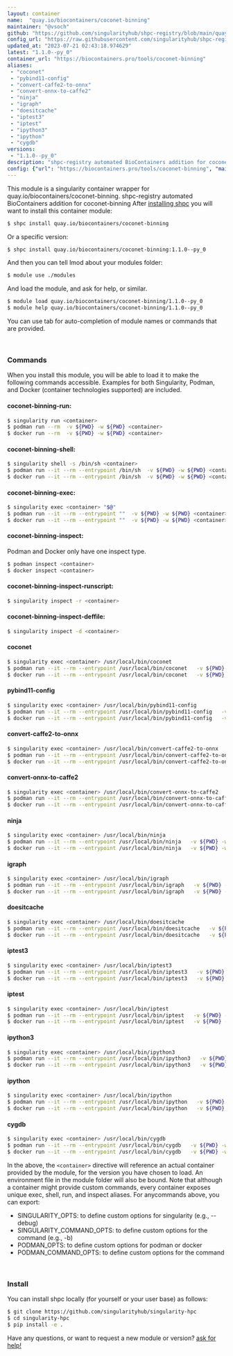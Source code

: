```yaml
---
layout: container
name:  "quay.io/biocontainers/coconet-binning"
maintainer: "@vsoch"
github: "https://github.com/singularityhub/shpc-registry/blob/main/quay.io/biocontainers/coconet-binning/container.yaml"
config_url: "https://raw.githubusercontent.com/singularityhub/shpc-registry/main/quay.io/biocontainers/coconet-binning/container.yaml"
updated_at: "2023-07-21 02:43:18.974629"
latest: "1.1.0--py_0"
container_url: "https://biocontainers.pro/tools/coconet-binning"
aliases:
 - "coconet"
 - "pybind11-config"
 - "convert-caffe2-to-onnx"
 - "convert-onnx-to-caffe2"
 - "ninja"
 - "igraph"
 - "doesitcache"
 - "iptest3"
 - "iptest"
 - "ipython3"
 - "ipython"
 - "cygdb"
versions:
 - "1.1.0--py_0"
description: "shpc-registry automated BioContainers addition for coconet-binning"
config: {"url": "https://biocontainers.pro/tools/coconet-binning", "maintainer": "@vsoch", "description": "shpc-registry automated BioContainers addition for coconet-binning", "latest": {"1.1.0--py_0": "sha256:a6f0996c05cb22d39afc382b114ee1ea528c6e2421a711d51a1a73f0d59de8da"}, "tags": {"1.1.0--py_0": "sha256:a6f0996c05cb22d39afc382b114ee1ea528c6e2421a711d51a1a73f0d59de8da"}, "docker": "quay.io/biocontainers/coconet-binning", "aliases": {"coconet": "/usr/local/bin/coconet", "pybind11-config": "/usr/local/bin/pybind11-config", "convert-caffe2-to-onnx": "/usr/local/bin/convert-caffe2-to-onnx", "convert-onnx-to-caffe2": "/usr/local/bin/convert-onnx-to-caffe2", "ninja": "/usr/local/bin/ninja", "igraph": "/usr/local/bin/igraph", "doesitcache": "/usr/local/bin/doesitcache", "iptest3": "/usr/local/bin/iptest3", "iptest": "/usr/local/bin/iptest", "ipython3": "/usr/local/bin/ipython3", "ipython": "/usr/local/bin/ipython", "cygdb": "/usr/local/bin/cygdb"}}
---
```


This module is a singularity container wrapper for quay.io/biocontainers/coconet-binning.
shpc-registry automated BioContainers addition for coconet-binning
After [installing shpc](#install) you will want to install this container module:


```bash
$ shpc install quay.io/biocontainers/coconet-binning
```

Or a specific version:

```bash
$ shpc install quay.io/biocontainers/coconet-binning:1.1.0--py_0
```

And then you can tell lmod about your modules folder:

```bash
$ module use ./modules
```

And load the module, and ask for help, or similar.

```bash
$ module load quay.io/biocontainers/coconet-binning/1.1.0--py_0
$ module help quay.io/biocontainers/coconet-binning/1.1.0--py_0
```

You can use tab for auto-completion of module names or commands that are provided.

<br>

### Commands

When you install this module, you will be able to load it to make the following commands accessible.
Examples for both Singularity, Podman, and Docker (container technologies supported) are included.

#### coconet-binning-run:

```bash
$ singularity run <container>
$ podman run --rm  -v ${PWD} -w ${PWD} <container>
$ docker run --rm  -v ${PWD} -w ${PWD} <container>
```

#### coconet-binning-shell:

```bash
$ singularity shell -s /bin/sh <container>
$ podman run --it --rm --entrypoint /bin/sh  -v ${PWD} -w ${PWD} <container>
$ docker run --it --rm --entrypoint /bin/sh  -v ${PWD} -w ${PWD} <container>
```

#### coconet-binning-exec:

```bash
$ singularity exec <container> "$@"
$ podman run --it --rm --entrypoint ""  -v ${PWD} -w ${PWD} <container> "$@"
$ docker run --it --rm --entrypoint ""  -v ${PWD} -w ${PWD} <container> "$@"
```

#### coconet-binning-inspect:

Podman and Docker only have one inspect type.

```bash
$ podman inspect <container>
$ docker inspect <container>
```

#### coconet-binning-inspect-runscript:

```bash
$ singularity inspect -r <container>
```

#### coconet-binning-inspect-deffile:

```bash
$ singularity inspect -d <container>
```


#### coconet

```bash
$ singularity exec <container> /usr/local/bin/coconet
$ podman run --it --rm --entrypoint /usr/local/bin/coconet   -v ${PWD} -w ${PWD} <container> -c " $@"
$ docker run --it --rm --entrypoint /usr/local/bin/coconet   -v ${PWD} -w ${PWD} <container> -c " $@"
```


#### pybind11-config

```bash
$ singularity exec <container> /usr/local/bin/pybind11-config
$ podman run --it --rm --entrypoint /usr/local/bin/pybind11-config   -v ${PWD} -w ${PWD} <container> -c " $@"
$ docker run --it --rm --entrypoint /usr/local/bin/pybind11-config   -v ${PWD} -w ${PWD} <container> -c " $@"
```


#### convert-caffe2-to-onnx

```bash
$ singularity exec <container> /usr/local/bin/convert-caffe2-to-onnx
$ podman run --it --rm --entrypoint /usr/local/bin/convert-caffe2-to-onnx   -v ${PWD} -w ${PWD} <container> -c " $@"
$ docker run --it --rm --entrypoint /usr/local/bin/convert-caffe2-to-onnx   -v ${PWD} -w ${PWD} <container> -c " $@"
```


#### convert-onnx-to-caffe2

```bash
$ singularity exec <container> /usr/local/bin/convert-onnx-to-caffe2
$ podman run --it --rm --entrypoint /usr/local/bin/convert-onnx-to-caffe2   -v ${PWD} -w ${PWD} <container> -c " $@"
$ docker run --it --rm --entrypoint /usr/local/bin/convert-onnx-to-caffe2   -v ${PWD} -w ${PWD} <container> -c " $@"
```


#### ninja

```bash
$ singularity exec <container> /usr/local/bin/ninja
$ podman run --it --rm --entrypoint /usr/local/bin/ninja   -v ${PWD} -w ${PWD} <container> -c " $@"
$ docker run --it --rm --entrypoint /usr/local/bin/ninja   -v ${PWD} -w ${PWD} <container> -c " $@"
```


#### igraph

```bash
$ singularity exec <container> /usr/local/bin/igraph
$ podman run --it --rm --entrypoint /usr/local/bin/igraph   -v ${PWD} -w ${PWD} <container> -c " $@"
$ docker run --it --rm --entrypoint /usr/local/bin/igraph   -v ${PWD} -w ${PWD} <container> -c " $@"
```


#### doesitcache

```bash
$ singularity exec <container> /usr/local/bin/doesitcache
$ podman run --it --rm --entrypoint /usr/local/bin/doesitcache   -v ${PWD} -w ${PWD} <container> -c " $@"
$ docker run --it --rm --entrypoint /usr/local/bin/doesitcache   -v ${PWD} -w ${PWD} <container> -c " $@"
```


#### iptest3

```bash
$ singularity exec <container> /usr/local/bin/iptest3
$ podman run --it --rm --entrypoint /usr/local/bin/iptest3   -v ${PWD} -w ${PWD} <container> -c " $@"
$ docker run --it --rm --entrypoint /usr/local/bin/iptest3   -v ${PWD} -w ${PWD} <container> -c " $@"
```


#### iptest

```bash
$ singularity exec <container> /usr/local/bin/iptest
$ podman run --it --rm --entrypoint /usr/local/bin/iptest   -v ${PWD} -w ${PWD} <container> -c " $@"
$ docker run --it --rm --entrypoint /usr/local/bin/iptest   -v ${PWD} -w ${PWD} <container> -c " $@"
```


#### ipython3

```bash
$ singularity exec <container> /usr/local/bin/ipython3
$ podman run --it --rm --entrypoint /usr/local/bin/ipython3   -v ${PWD} -w ${PWD} <container> -c " $@"
$ docker run --it --rm --entrypoint /usr/local/bin/ipython3   -v ${PWD} -w ${PWD} <container> -c " $@"
```


#### ipython

```bash
$ singularity exec <container> /usr/local/bin/ipython
$ podman run --it --rm --entrypoint /usr/local/bin/ipython   -v ${PWD} -w ${PWD} <container> -c " $@"
$ docker run --it --rm --entrypoint /usr/local/bin/ipython   -v ${PWD} -w ${PWD} <container> -c " $@"
```


#### cygdb

```bash
$ singularity exec <container> /usr/local/bin/cygdb
$ podman run --it --rm --entrypoint /usr/local/bin/cygdb   -v ${PWD} -w ${PWD} <container> -c " $@"
$ docker run --it --rm --entrypoint /usr/local/bin/cygdb   -v ${PWD} -w ${PWD} <container> -c " $@"
```



In the above, the `<container>` directive will reference an actual container provided
by the module, for the version you have chosen to load. An environment file in the
module folder will also be bound. Note that although a container
might provide custom commands, every container exposes unique exec, shell, run, and
inspect aliases. For anycommands above, you can export:

 - SINGULARITY_OPTS: to define custom options for singularity (e.g., --debug)
 - SINGULARITY_COMMAND_OPTS: to define custom options for the command (e.g., -b)
 - PODMAN_OPTS: to define custom options for podman or docker
 - PODMAN_COMMAND_OPTS: to define custom options for the command

<br>

### Install

You can install shpc locally (for yourself or your user base) as follows:

```bash
$ git clone https://github.com/singularityhub/singularity-hpc
$ cd singularity-hpc
$ pip install -e .
```

Have any questions, or want to request a new module or version? [ask for help!](https://github.com/singularityhub/singularity-hpc/issues)